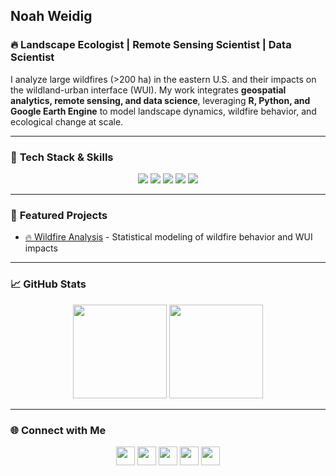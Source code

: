 ## **Noah Weidig**

### 🔥 **Landscape Ecologist | Remote Sensing Scientist | Data Scientist**  
I analyze large wildfires (>200 ha) in the eastern U.S. and their impacts on the wildland-urban interface (WUI). My work integrates **geospatial analytics, remote sensing, and data science**, leveraging **R, Python, and Google Earth Engine** to model landscape dynamics, wildfire behavior, and ecological change at scale.

---

### 🚀 **Tech Stack & Skills**  

<p align="center">
  <img src="https://img.shields.io/badge/-R-276DC3?style=for-the-badge&logo=r&logoColor=white">
  <img src="https://img.shields.io/badge/-RStudio-75AADB?style=for-the-badge&logo=rstudio&logoColor=white">
  <img src="https://img.shields.io/badge/-GitHub-181717?style=for-the-badge&logo=github&logoColor=white">
  <img src="https://img.shields.io/badge/-Python-3776AB?style=for-the-badge&logo=python&logoColor=white">
  <img src="https://img.shields.io/badge/-Google%20Earth%20Engine-34A853?style=for-the-badge&logo=google-earth&logoColor=white">
</p>

---

### 📂 **Featured Projects**  

- [🔥 Wildfire Analysis](https://github.com/noahweidig/wui_wildfires) - Statistical modeling of wildfire behavior and WUI impacts

---

### 📈 **GitHub Stats**  

<p align="center">
  <img src="https://github-readme-stats.vercel.app/api?username=noahweidig&show_icons=true&theme=dark" height="150">
  <img src="https://github-readme-stats.vercel.app/api/top-langs/?username=noahweidig&layout=compact&theme=dark" height="150">
</p>

---

### 🌐 **Connect with Me**  

<p align="center">
  <a href="https://noahweidig.com"><img src="https://img.shields.io/badge/-Website-000?style=for-the-badge&logo=Firefox&logoColor=green" height="30"></a>
  <a href="https://https://substack.com/@noahweidig"><img src="https://img.shields.io/badge/-Substack-%23FF6719?style=for-the-badge&logo=substack&logoColor=white" height="30"></a>
  <a href="https://orcid.org/0000-0003-1205-3209"><img src="https://img.shields.io/badge/-ORCID-A6CE39?style=for-the-badge&logo=orcid&logoColor=white" height="30"></a>
  <a href="https://rpubs.com/noahweidig"><img src="https://img.shields.io/badge/-RPubs-276DC3?style=for-the-badge&logo=r&logoColor=white" height="30"></a>
  <a href="https://www.linkedin.com/in/noahweidig/"><img src="https://img.shields.io/badge/-LinkedIn-0077B5?style=for-the-badge&logo=linkedin&logoColor=white" height="30"></a>
</p>

